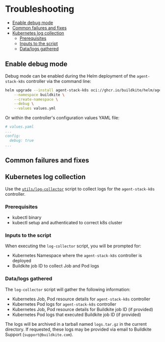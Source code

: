 # Troubleshooting

- [Enable debug mode](#enable-debug-mode)
- [Common failures and fixes](#common-failures-and-fixes)
- [Kubernetes log collection](#kubernetes-log-collection)
   * [Prerequisites](#prerequisites)
   * [Inputs to the script](#inputs-to-the-script)
   * [Data/logs gathered](#datalogs-gathered)

## Enable debug mode

Debug mode can be enabled during the Helm deployment of the `agent-stack-k8s` controller via the command line:

```bash
helm upgrade --install agent-stack-k8s oci://ghcr.io/buildkite/helm/agent-stack-k8s \
    --namespace buildkite \
    --create-namespace \
    --debug \
    --values values.yml
```

Or within the controller's configuration values YAML file:

```yaml
# values.yaml
...
config:
  debug: true
...
```

## Common failures and fixes

<need to enumerate common failures and fixes>

## Kubernetes log collection

Use the [`utils/log-collector`](utils/log-collector) script to collect logs for the `agent-stack-k8s` controller.

### Prerequisites

- kubectl binary
- kubectl setup and authenticated to correct k8s cluster

### Inputs to the script

When executing the `log-collector` script, you will be prompted for:
* Kubernetes Namespace where the `agent-stack-k8s` controller is deployed
* Buildkite job ID to collect Job and Pod logs

### Data/logs gathered

The `log-collector` script will gather the following information:
* Kubernetes Job, Pod resource details for `agent-stack-k8s` controller
* Kubernetes Pod logs for `agent-stack-k8s` controller
* Kubernetes Job, Pod resource details for Buildkite job ID (if provided)
* Kubernetes Pod logs that executed Buildkite job ID (if provided)

The logs will be archived in a tarball named `logs.tar.gz` in the current directory. If requested, these logs may be provided via email to Buildkite Support (`support@buildkite.com`).
